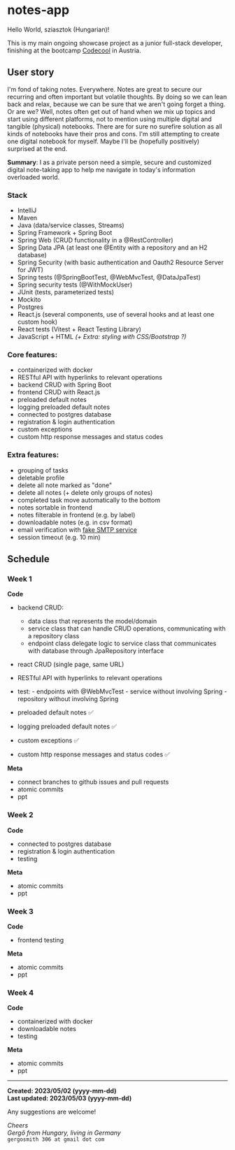 # notes-app

Hello World, sziasztok (Hungarian)!

This is my main ongoing showcase project as a junior full-stack developer, finishing at the bootcamp [Codecool](https://codecool.com/at/) in Austria.

## User story ##
I'm fond of taking notes. Everywhere. Notes are great to secure our recurring and often important but volatile thoughts. By doing so we can lean back and relax, because we can be sure that we aren't going forget a thing. Or are we? Well, notes often get out of hand when we mix up topics and start using different platforms, not to mention using multiple digital and tangible (physical) notebooks. There are for sure no surefire solution as all kinds of notebooks have their pros and cons. I'm still attempting to create one digital notebook for myself. Maybe I'll be (hopefully positively) surprised at the end. 

**Summary**: I as a private person need a simple, secure and customized digital note-taking app to help me navigate in today's information overloaded world.

### Stack ###
- IntelliJ
- Maven
- Java (data/service classes, Streams)
- Spring Framework + Spring Boot
- Spring Web (CRUD functionality in a @RestController)
- Spring Data JPA (at least one @Entity with a repository and an H2 database)
- Spring Security (with basic authentication and Oauth2 Resource  Server for JWT)
- Spring tests (@SpringBootTest, @WebMvcTest, @DataJpaTest)
- Spring security tests (@WithMockUser)
- JUnit (tests, parameterized tests)
- Mockito
- Postgres
- React.js (several components, use of several hooks and at least one custom hook)
- React tests (Vitest + React Testing Library)
- JavaScript + HTML _(+ Extra: styling with CSS/Bootstrap ?)_

### Core features: ###
- containerized with docker
- RESTful API with hyperlinks to relevant operations
- backend CRUD with Spring Boot
- frontend CRUD with React.js
- preloaded default notes
- logging preloaded default notes
- connected to postgres database
- registration & login authentication
- custom exceptions
- custom http response messages and status codes

### Extra features: ###
- grouping of tasks
- deletable profile
- delete all note marked as "done"
- delete all notes (+ delete only groups of notes)
- completed task move automatically to the bottom
- notes sortable in frontend
- notes filterable in frontend (e.g. by label)
- downloadable notes (e.g. in csv format)
- email verification with [fake SMTP service](https://ethereal.email/)
- session timeout (e.g. 10 min)

## Schedule ##

### Week 1 ###

**Code**
- backend CRUD: 
    - data class that represents the model/domain
    - service class that can handle CRUD operations, communicating with a repository class
    - endpoint class delegate logic to service class that communicates with database through JpaRepository interface
- react CRUD (single page, same URL)
- RESTful API with hyperlinks to relevant operations
- test: - endpoints with @WebMvcTest
        - service without involving Spring
        - repository without involving Spring

- preloaded default notes ✅
- logging preloaded default notes ✅
- custom exceptions ✅
- custom http response messages and status codes ✅

**Meta**
- connect branches to github issues and pull requests
- atomic commits
- ppt

### Week 2 ###

**Code**
- connected to postgres database
- registration & login authentication
- testing

**Meta**
- atomic commits
- ppt

### Week 3 ###

**Code**
- frontend testing

**Meta**
- atomic commits
- ppt

### Week 4 ###

**Code**
- containerized with docker
- downloadable notes
- testing

**Meta**
- atomic commits
- ppt

---

**Created: 2023/05/02 (yyyy-mm-dd) <br />
Last updated: 2023/05/03 (yyyy-mm-dd)**

Any suggestions are welcome!

_Cheers <br />
Gergő from Hungary, living in Germany_<br />
`gergosmith 306 at gmail dot com`

